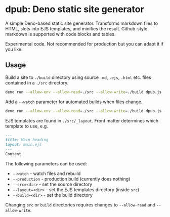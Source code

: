 # dpub: Deno static site generator

A simple Deno-based static site generator. Transforms markdown files to HTML, slots into EJS templates, and minifies the result. Github-style markdown is supported with code blocks and tables.

Experimental code. Not recommended for production but you can adapt it if you like.


## Usage

Build a site to `./build` directory using source `.md`, `.ejs`, `.html` etc. files contained in a `./src` directory.

```sh
deno run --allow-env --allow-read=./src --allow-write=./build dpub.js
```

Add a `--watch` parameter for automated builds when files change.

```sh
deno run --allow-env --allow-read=./src --allow-write=./build dpub.js --watch
```

EJS templates are found in `./src/_layout`. Front matter determines which template to use, e.g.

```md
---
title: Main heading
layout: main.ejs
---
Content
```

The following parameters can be used:

* `--watch` - watch files and rebuild
* `--production` - production build (currently does nothing)
* `--src=<dir>` - set the source directory
* `--layout=<dir>` - set the EJS templates directory (inside `src`)
* `--build=<dir>` - set the build directory

Changing `src` or `build` directories requires changes to `--allow-read` and `--allow-write`.
